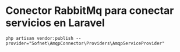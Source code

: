 # Conector RabbitMq para conectar servicios en Laravel

```
php artisan vendor:publish --provider="Sofnet\AmqpConnector\Providers\AmqpServiceProvider"
```
